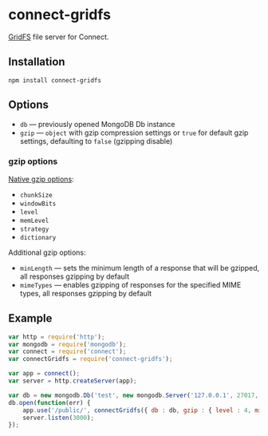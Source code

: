 # connect-gridfs

[GridFS](http://www.mongodb.org/display/DOCS/GridFS) file server for Connect.

## Installation

	npm install connect-gridfs

## Options

  - `db` — previously opened MongoDB Db instance
  - `gzip` — `object` with gzip compression settings or `true` for default gzip settings, defaulting to `false` (gzipping disable)

### gzip options

[Native gzip options](http://zlib.net/manual.html#Advanced):

  - `chunkSize`
  - `windowBits`
  - `level`
  - `memLevel`
  - `strategy`
  - `dictionary`

Additional gzip options:

  - `minLength` — sets the minimum length of a response that will be gzipped, all responses gzipping by default
  - `mimeTypes` — enables gzipping of responses for the specified MIME types, all responses gzipping by default

## Example

```js
var http = require('http');
var mongodb = require('mongodb');
var connect = require('connect');
var connectGridfs = require('connect-gridfs');

var app = connect();
var server = http.createServer(app);

var db = new mongodb.Db('test', new mongodb.Server('127.0.0.1', 27017, { auto_reconnect: true }), { w: 1 });
db.open(function(err) {
	app.use('/public/', connectGridfs({ db : db, gzip : { level : 4, minLength : 1024 * 16, mimeTypes : ['text/css', 'text/html', 'application/x-javascript'] } }));
	server.listen(3000);
});
```